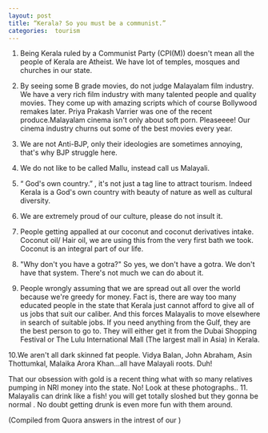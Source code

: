 ```yaml
---
layout: post
title: “Kerala? So you must be a communist.”
categories:  tourism
---
```

1. Being Kerala ruled by a Communist Party (CPI(M)) doesn't mean all the people of Kerala are Atheist. We have lot of temples, mosques and churches in our state.  

2. By seeing some B grade movies, do not judge Malayalam film industry. We have a very rich film industry with many talented people and quality movies.   They come up with amazing scripts which of course Bollywood remakes later. Priya Prakash Varrier was one of the recent produce.Malayalam cinema isn't only about soft porn. Pleaseeee! Our cinema industry churns out some of the best movies every year.

 

3. We are not Anti-BJP, only their ideologies are sometimes annoying, that's why BJP struggle here.

4. We do not like to be called Mallu, instead call us Malayali.

5. “ God's own country.” , it's not just a tag line to attract tourism. Indeed Kerala is a God's own country with beauty of nature as well as cultural diversity.



6. We are extremely proud of our culture, please do not insult it.

7. People getting appalled at our coconut and coconut derivatives intake. Coconut oil/ Hair oil, we are using this from the very first bath we took. Coconut is an integral part of our life.


8. "Why don't you have a gotra?" So yes, we don't have a gotra. We don't have that system. There's not much we can do about it. 


9. People wrongly assuming that we are spread out all over the world because we're greedy for money. Fact is, there are way too many educated people in the state that Kerala just cannot afford to give all of us jobs that suit our caliber. And this forces Malayalis to move elsewhere in search of suitable jobs. 
If you need anything from the Gulf, they are the best person to go to. They will either get it from the Dubai Shopping Festival or The Lulu International Mall (The largest mall in Asia) in Kerala.


10.We aren't all dark skinned fat people. Vidya Balan, John Abraham, Asin Thottumkal, Malaika Arora Khan...all have Malayali roots. Duh!

That our obsession with gold is a recent thing what with so many relatives pumping in NRI money into the state. No! Look at these photographs..
11.  Malayalis can drink like a fish!  you will get totally sloshed but they gonna be normal . No doubt getting drunk is even more fun with them around.

(Compiled from Quora answers in the intrest of our )